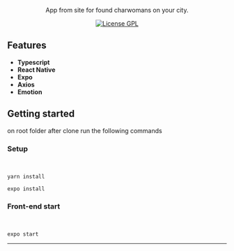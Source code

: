<p align="center">App from site for found charwomans on your city. </p>

<p align="center">
  <a href="https://opensource.org/licenses/GPL-3.0">
    <img src="https://img.shields.io/github/license/rafaeldellaquila/podcastr-web?style=flat-square" alt="License GPL">
  </a>
</p>

[//]: #

## Features

[//]: #

- **Typescript**
- **React Native**
- **Expo**
- **Axios**
- **Emotion**

## Getting started

on root folder after clone run the following commands

### Setup

  <br/>

```
yarn install
```

```
expo install
```

### Front-end start

 <br/>

```
expo start
```

---
